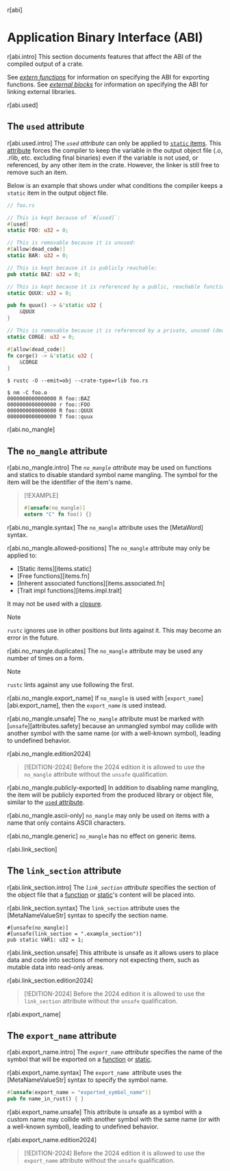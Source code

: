r[abi]
# Application Binary Interface (ABI)

r[abi.intro]
This section documents features that affect the ABI of the compiled output of
a crate.

See *[extern functions]* for information on specifying the ABI for exporting
functions. See *[external blocks]* for information on specifying the ABI for
linking external libraries.

r[abi.used]
## The `used` attribute

r[abi.used.intro]
The *`used` attribute* can only be applied to [`static` items]. This [attribute] forces the
compiler to keep the variable in the output object file (.o, .rlib, etc. excluding final binaries)
even if the variable is not used, or referenced, by any other item in the crate.
However, the linker is still free to remove such an item.

Below is an example that shows under what conditions the compiler keeps a `static` item in the
output object file.

``` rust
// foo.rs

// This is kept because of `#[used]`:
#[used]
static FOO: u32 = 0;

// This is removable because it is unused:
#[allow(dead_code)]
static BAR: u32 = 0;

// This is kept because it is publicly reachable:
pub static BAZ: u32 = 0;

// This is kept because it is referenced by a public, reachable function:
static QUUX: u32 = 0;

pub fn quux() -> &'static u32 {
    &QUUX
}

// This is removable because it is referenced by a private, unused (dead) function:
static CORGE: u32 = 0;

#[allow(dead_code)]
fn corge() -> &'static u32 {
    &CORGE
}
```

``` console
$ rustc -O --emit=obj --crate-type=rlib foo.rs

$ nm -C foo.o
0000000000000000 R foo::BAZ
0000000000000000 r foo::FOO
0000000000000000 R foo::QUUX
0000000000000000 T foo::quux
```

<!-- template:attributes -->
r[abi.no_mangle]
## The `no_mangle` attribute

r[abi.no_mangle.intro]
The *`no_mangle` attribute* may be used on functions and statics to disable standard symbol name mangling. The symbol for the item will be the identifier of the item's name.

> [!EXAMPLE]
> ```rust
> #[unsafe(no_mangle)]
> extern "C" fn foo() {}
> ```

r[abi.no_mangle.syntax]
The `no_mangle` attribute uses the [MetaWord] syntax.

r[abi.no_mangle.allowed-positions]
The `no_mangle` attribute may only be applied to:

- [Static items][items.static]
- [Free functions][items.fn]
- [Inherent associated functions][items.associated.fn]
- [Trait impl functions][items.impl.trait]

It may not be used with a [closure].

> [!NOTE]
> `rustc` ignores use in other positions but lints against it. This may become an error in the future.

<!-- TODO: Currently it works on a trait function with a body, but generates a warning about being phased out. how do we document that?
https://github.com/rust-lang/rust/pull/86492#issuecomment-885682960
-->

<!-- TODO: should this clarify that external block items are already unmangled?, and thus the attribute does nothing? Currently it is "phased out" warning. -->

r[abi.no_mangle.duplicates]
The `no_mangle` attribute may be used any number of times on a form.

> [!NOTE]
> `rustc` lints against any use following the first.

r[abi.no_mangle.export_name]
If `no_mangle` is used with [`export_name`][abi.export_name], then the `export_name` is used instead.

r[abi.no_mangle.unsafe]
The `no_mangle` attribute must be marked with [`unsafe`][attributes.safety] because an unmangled symbol may collide with another symbol with the same name (or with a well-known symbol), leading to undefined behavior.

r[abi.no_mangle.edition2024]
> [!EDITION-2024]
> Before the 2024 edition it is allowed to use the `no_mangle` attribute without the `unsafe` qualification.

r[abi.no_mangle.publicly-exported]
In addition to disabling name mangling, the item will be publicly exported from the produced library or object file, similar to the [`used` attribute](#the-used-attribute).

r[abi.no_mangle.ascii-only]
`no_mangle` may only be used on items with a name that only contains ASCII characters.

r[abi.no_mangle.generic]
`no_mangle` has no effect on generic items.

r[abi.link_section]
## The `link_section` attribute

r[abi.link_section.intro]
The *`link_section` attribute* specifies the section of the object file that a
[function] or [static]'s content will be placed into.

r[abi.link_section.syntax]
The `link_section` attribute uses the [MetaNameValueStr] syntax to specify the section name.

<!-- no_run: don't link. The format of the section name is platform-specific. -->
```rust,no_run
#[unsafe(no_mangle)]
#[unsafe(link_section = ".example_section")]
pub static VAR1: u32 = 1;
```

r[abi.link_section.unsafe]
This attribute is unsafe as it allows users to place data and code into sections
of memory not expecting them, such as mutable data into read-only areas.

r[abi.link_section.edition2024]
> [!EDITION-2024]
> Before the 2024 edition it is allowed to use the `link_section` attribute without the `unsafe` qualification.

r[abi.export_name]
## The `export_name` attribute

r[abi.export_name.intro]
The *`export_name` attribute* specifies the name of the symbol that will be
exported on a [function] or [static].

r[abi.export_name.syntax]
The `export_name `attribute uses the [MetaNameValueStr] syntax to specify the symbol name.

```rust
#[unsafe(export_name = "exported_symbol_name")]
pub fn name_in_rust() { }
```

r[abi.export_name.unsafe]
This attribute is unsafe as a symbol with a custom name may collide with another
symbol with the same name (or with a well-known symbol), leading to undefined
behavior.

r[abi.export_name.edition2024]
> [!EDITION-2024]
> Before the 2024 edition it is allowed to use the `export_name` attribute without the `unsafe` qualification.

[`static` items]: items/static-items.md
[attribute]: attributes.md
[closure]: expr.closure
[extern functions]: items/functions.md#extern-function-qualifier
[external blocks]: items/external-blocks.md
[function]: items/functions.md
[item]: items.md
[static]: items/static-items.md

